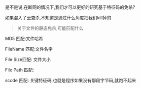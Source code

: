 是不是说,在断网的情况下,我们才可以更好的研究基于特征码的免杀?

如果混入了云查杀,不知道是通过什么角度把我们kill掉的





> 关于文件的静态免杀,可能匹配什么



MD5 匹配:文件哈希

FileName 匹配:文件名字

File Size匹配: 文件大小

File Path 匹配:

scode 匹配: 关键特征码,也就是程序如果没有那段字节码,就跑不起来

